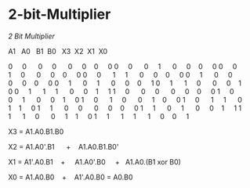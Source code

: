 # 2-bit-Multiplier

*2 Bit Multiplier*


A1   A0   B1  B0   X3  X2  X1  X0

0     0      0     0      0     0    0     0
0     0      0     1      0     0    0     0
0     0      1     0      0     0    0     0
0     0      1     1      0     0    0     0
0     1      0     0      0     0    0     0
0     1      0     1      0     0    0     1
0     1      1     0      0     0    1     0
0     1      1     1      0     0    1     1
1     0      0     0      0     0    0     0
1     0      0     1      0     0    1     0 
1     0      1     0      0     1    0     0
1     0      1     1      0     1    1     0
1     1      0     0      0     0    0     0
1     1      0     1      0     0    1     1
1     1      1     0      0     1    1     0
1     1      1     1      1     0    0     1


X3 = A1.A0.B1.B0

X2 = A1.A0'.B1      +    A1.A0.B1.B0' 

X1 = A1'.A0.B1    +     A1.A0'.B0     +   A1.A0.(B1 xor B0)

X0 = A1.A0.B0    +    A1'.A0.B0 = A0.B0
